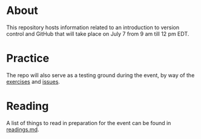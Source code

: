 # About

This repository hosts information related to an introduction to version control and GitHub that will take place on July 7 from 9 am till 12 pm EDT.

# Practice

The repo will also serve as a testing ground during the event, by way of the [exercises](exercises.md) and [issues](https://github.com/UVA-DSI/git-intro/issues).

# Reading

A list of things to read in preparation for the event can be found in [readings.md](readings.md).


